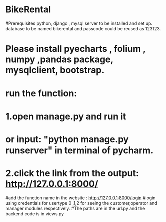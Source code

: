 # BikeRental


#Prerequisites python, django , mysql server to be installed and set up. database to be named bikerental and passcode could be reused as 123123.
# Please install pyecharts , folium , numpy ,pandas package, mysqlclient, bootstrap.
# run the function:
# 1.open manage.py and run it
# or input: "python manage.py runserver" in terminal of pycharm.
# 2.click the link from the output:  http://127.0.0.1:8000/

#add the function name in the website :  http://127.0.0.1:8000/login 
#login using credentials for usertype 0 ,1,2 for seeing the customer,operator and manager modules respectively.
#The paths are in the url.py and the backend code is in views.py